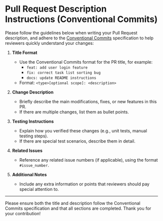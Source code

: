 # Pull Request Description Instructions (Conventional Commits)

Please follow the guidelines below when writing your Pull Request description, and adhere to the [Conventional Commits](https://www.conventionalcommits.org/en/v1.0.0/) specification to help reviewers quickly understand your changes:

1. **Title Format**

   - Use the Conventional Commits format for the PR title, for example:
     - `feat: add user login feature`
     - `fix: correct task list sorting bug`
     - `docs: update README instructions`
   - Format: `<type>[optional scope]: <description>`

2. **Change Description**

   - Briefly describe the main modifications, fixes, or new features in this PR.
   - If there are multiple changes, list them as bullet points.

3. **Testing Instructions**

   - Explain how you verified these changes (e.g., unit tests, manual testing steps).
   - If there are special test scenarios, describe them in detail.

4. **Related Issues**

   - Reference any related issue numbers (if applicable), using the format `#issue_number`.

5. **Additional Notes**
   - Include any extra information or points that reviewers should pay special attention to.

---

Please ensure both the title and description follow the Conventional Commits specification and that all sections are completed. Thank you for your contribution!
